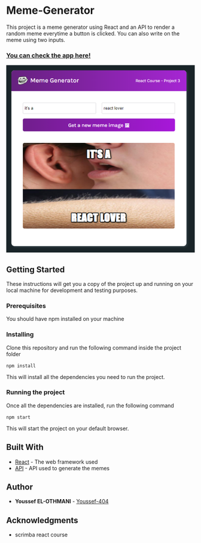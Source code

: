 # Meme-Generator

This project is a meme generator using React and an API to render a random meme everytime a button is clicked. You can also write on the meme using two inputs.

### [You can check the app here!](https://tiny-pothos-4382eb.netlify.app/)


![UI](./public/ui.png "UI")

## Getting Started

These instructions will get you a copy of the project up and running on your local machine for development and testing purposes.

### Prerequisites

You should have npm installed on your machine 

### Installing

Clone this repository and run the following command inside the project folder

```
npm install
```

This will install all the dependencies you need to run the project.

### Running the project

Once all the dependencies are installed, run the following command

```
npm start
```

This will start the project on your default browser.

## Built With

* [React](https://reactjs.org/) - The web framework used
* [API](https://api.imgflip.com/get_memes) - API used to generate the memes

## Author

* **Youssef EL-OTHMANI** - [Youssef-404](https://github.com/Youssef-404)

## Acknowledgments

* scrimba react course